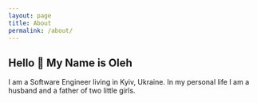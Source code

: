```yaml
---
layout: page
title: About
permalink: /about/
---
```

## Hello 👋 My Name is Oleh

I am a Software Engineer living in Kyiv, Ukraine.
In my personal life I am a husband and a father of two little girls.
